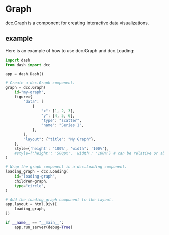 # Graph

dcc.Graph is a component for creating interactive data visualizations.

## example
Here is an example of how to use dcc.Graph and dcc.Loading:
```py
import dash
from dash import dcc

app = dash.Dash()

# Create a dcc.Graph component.
graph = dcc.Graph(
    id="my-graph",
    figure={
        "data": [
            {
                "x": [1, 2, 3],
                "y": [4, 5, 6],
                "type": "scatter",
                "name": "Series 1",
            },
        ],
        "layout": {"title": "My Graph"},
    },
    style={'height': '100%', 'width': '100%'},
    #style={'height': '500px', 'width': '100%'} # can be relative or absolute size
)

# Wrap the graph component in a dcc.Loading component.
loading_graph = dcc.Loading(
    id="loading-graph",
    children=graph,
    type="circle",
)

# Add the loading_graph component to the layout.
app.layout = html.Div([
    loading_graph,
])

if __name__ == "__main__":
    app.run_server(debug=True)
```
